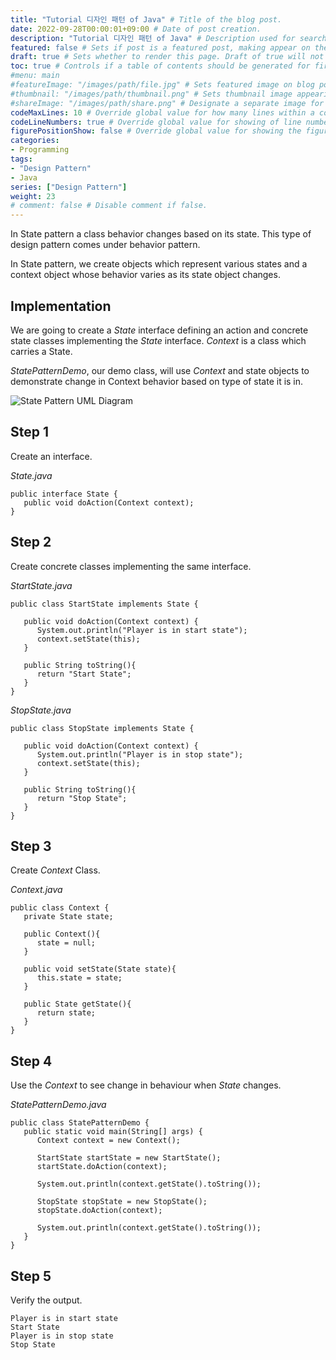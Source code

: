 ```yaml
---
title: "Tutorial 디자인 패턴 of Java" # Title of the blog post.
date: 2022-09-28T00:00:01+09:00 # Date of post creation.
description: "Tutorial 디자인 패턴 of Java" # Description used for search engine.
featured: false # Sets if post is a featured post, making appear on the home page side bar.
draft: true # Sets whether to render this page. Draft of true will not be rendered.
toc: true # Controls if a table of contents should be generated for first-level links automatically.
#menu: main
#featureImage: "/images/path/file.jpg" # Sets featured image on blog post.
#thumbnail: "/images/path/thumbnail.png" # Sets thumbnail image appearing inside card on homepage.
#shareImage: "/images/path/share.png" # Designate a separate image for social media sharing.
codeMaxLines: 10 # Override global value for how many lines within a code block before auto-collapsing.
codeLineNumbers: true # Override global value for showing of line numbers within code block.
figurePositionShow: false # Override global value for showing the figure label.
categories:
- Programming
tags:
- "Design Pattern"
- Java
series: ["Design Pattern"]
weight: 23
# comment: false # Disable comment if false.
---
```

  

In State pattern a class behavior changes based on its state. This type of design pattern comes under behavior pattern.

In State pattern, we create objects which represent various states and a context object whose behavior varies as its state object changes.

## Implementation

We are going to create a _State_ interface defining an action and concrete state classes implementing the _State_ interface. _Context_ is a class which carries a State.

_StatePatternDemo_, our demo class, will use _Context_ and state objects to demonstrate change in Context behavior based on type of state it is in.

![State Pattern UML Diagram](https://www.tutorialspoint.com/design_pattern/images/state_pattern_uml_diagram.jpg)

## Step 1

Create an interface.

_State.java_

```
public interface State {
   public void doAction(Context context);
}
```

## Step 2

Create concrete classes implementing the same interface.

_StartState.java_

```
public class StartState implements State {

   public void doAction(Context context) {
      System.out.println("Player is in start state");
      context.setState(this);
   }

   public String toString(){
      return "Start State";
   }
}
```

_StopState.java_

```
public class StopState implements State {

   public void doAction(Context context) {
      System.out.println("Player is in stop state");
      context.setState(this);
   }

   public String toString(){
      return "Stop State";
   }
}
```

## Step 3

Create _Context_ Class.

_Context.java_

```
public class Context {
   private State state;

   public Context(){
      state = null;
   }

   public void setState(State state){
      this.state = state;
   }

   public State getState(){
      return state;
   }
}
```

## Step 4

Use the _Context_ to see change in behaviour when _State_ changes.

_StatePatternDemo.java_

```
public class StatePatternDemo {
   public static void main(String[] args) {
      Context context = new Context();

      StartState startState = new StartState();
      startState.doAction(context);

      System.out.println(context.getState().toString());

      StopState stopState = new StopState();
      stopState.doAction(context);

      System.out.println(context.getState().toString());
   }
}
```

## Step 5

Verify the output.

```
Player is in start state
Start State
Player is in stop state
Stop State

```